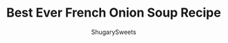 ---
layout: ../../layouts/MarkdownPostLayout.astro
title: Best Ever French Onion Soup Recipe
author: ShugarySweets
pubDate: 2018-12-07
description: "Sweet caramelized onions, rich beef broth and toasty cheese combined together to make the best French Onion Soup recipe ever!"
image_url: https://www.shugarysweets.com/wp-content/uploads/2017/04/french-onion-soup-1.jpg
tags: ["Soups and Stews","American"]
calories: 891
protein: 36
carbohydrates: 81
fats: 46
fiber: 6
ingredients: ["6 medium sized sweet onions, sliced","1/2 cup unsalted butter","64 ounce beef broth","2 cloves garlic, pressed","1/4 cup Brandy","6 twigs fresh thyme","1 teaspoon kosher salt","1/4 teaspoon black pepper","2 cups gruyere cheese (for topping","1 baguette *see note below*"]
serves: 4
time: "1 hour 15 minutes"
prepTime: "15 minutes"
instructions: ["In a large pot, saute butter and onions on medium-low heat for 30 minutes. Stir once or twice during that time. Onions will caramelize and become browned.","Once caramelized, add in beef broth, garlic, brandy, thyme, salt and pepper. Simmer over low heat for about 30 minutes, to allow flavors to meld together. When ready, remove twigs of thyme.","To serve, ladle into individual oven safe crocks. Top with toasted baguettes and about 1/2 cup of gruyere cheese. Broil for several minutes until cheese is browned and melted. Serve immediately. ENJOY."]
nutrition: ["891 calories","81 grams carbohydrates","127 milligrams cholesterol","46 grams fat","6 grams fiber","36 grams protein","27 grams saturated fat","2961 milligrams sodium","29 grams sugar","0 grams trans fat","16 grams unsaturated fat"]
---